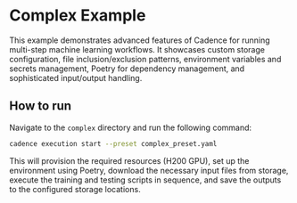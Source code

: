 # Complex Example

This example demonstrates advanced features of Cadence for running multi-step machine learning workflows. It showcases custom storage configuration, file inclusion/exclusion patterns, environment variables and secrets management, Poetry for dependency management, and sophisticated input/output handling.

## How to run

Navigate to the `complex` directory and run the following command:

```bash
cadence execution start --preset complex_preset.yaml
```

This will provision the required resources (H200 GPU), set up the environment using Poetry, download the necessary input files from storage, execute the training and testing scripts in sequence, and save the outputs to the configured storage locations.